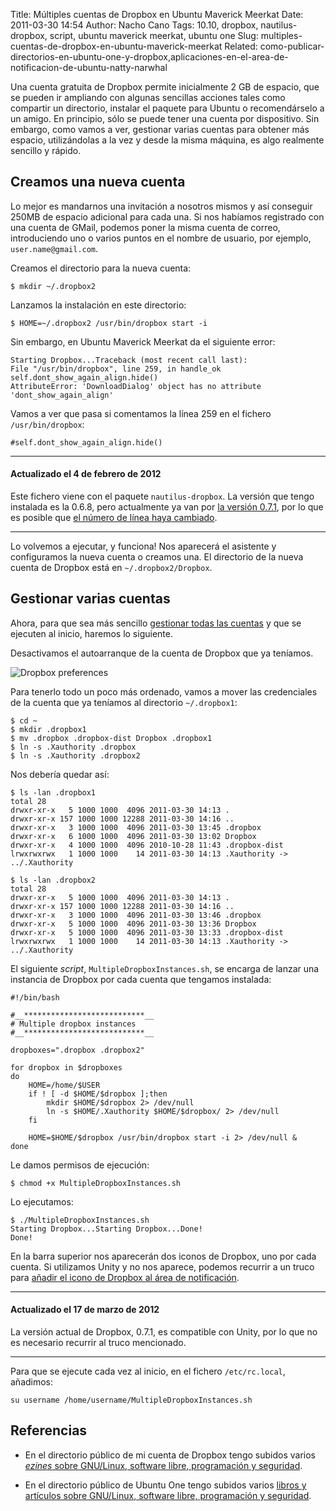 Title: Múltiples cuentas de Dropbox en Ubuntu Maverick Meerkat
Date: 2011-03-30 14:54
Author: Nacho Cano
Tags: 10.10, dropbox, nautilus-dropbox, script, ubuntu maverick meerkat, ubuntu one
Slug: multiples-cuentas-de-dropbox-en-ubuntu-maverick-meerkat
Related: como-publicar-directorios-en-ubuntu-one-y-dropbox,aplicaciones-en-el-area-de-notificacion-de-ubuntu-natty-narwhal

Una cuenta gratuita de Dropbox permite inicialmente 2 GB de espacio, que
se pueden ir ampliando con algunas sencillas acciones tales como
compartir un directorio, instalar el paquete para Ubuntu o
recomendárselo a un amigo. En principio, sólo se puede tener una cuenta
por dispositivo. Sin embargo, como vamos a ver, gestionar varias cuentas
para obtener más espacio, utilizándolas a la vez y desde la misma
máquina, es algo realmente sencillo y rápido.


Creamos una nueva cuenta
------------------------

Lo mejor es mandarnos una invitación a nosotros mismos y así conseguir
250MB de espacio adicional para cada una. Si nos habíamos registrado con
una cuenta de GMail, podemos poner la misma cuenta de correo,
introduciendo uno o varios puntos en el nombre de usuario, por ejemplo,
`user.name@gmail.com`.

Creamos el directorio para la nueva cuenta:

    $ mkdir ~/.dropbox2

Lanzamos la instalación en este directorio:

    $ HOME=~/.dropbox2 /usr/bin/dropbox start -i

Sin embargo, en Ubuntu Maverick Meerkat da el siguiente error:

    Starting Dropbox...Traceback (most recent call last):
    File "/usr/bin/dropbox", line 259, in handle_ok
    self.dont_show_again_align.hide()
    AttributeError: 'DownloadDialog' object has no attribute 'dont_show_again_align'

Vamos a ver que pasa si comentamos la línea 259 en el fichero
`/usr/bin/dropbox`:

    #self.dont_show_again_align.hide()

* * * * *

#### Actualizado el 4 de febrero de 2012

Este fichero viene con el paquete `nautilus-dropbox`. La versión que tengo
instalada es la 0.6.8, pero actualmente ya van por [la versión 0.7.1][], por lo
que es posible que [el número de línea haya cambiado][].

* * * * *

Lo volvemos a ejecutar, y funciona! Nos aparecerá el asistente y
configuramos la nueva cuenta o creamos una. El directorio de la nueva
cuenta de Dropbox está en `~/.dropbox2/Dropbox`.

Gestionar varias cuentas
------------------------

Ahora, para que sea más sencillo [gestionar todas las cuentas][] y que
se ejecuten al inicio, haremos lo siguiente.

Desactivamos el autoarranque de la cuenta de Dropbox que ya teníamos.

![Dropbox preferences]({static}/images/dropbox-preferences-247x300.png)

Para tenerlo todo un poco más ordenado, vamos a mover las credenciales
de la cuenta que ya teníamos al directorio `~/.dropbox1`:

    $ cd ~
    $ mkdir .dropbox1
    $ mv .dropbox .dropbox-dist Dropbox .dropbox1
    $ ln -s .Xauthority .dropbox
    $ ln -s .Xauthority .dropbox2

Nos debería quedar así:

    $ ls -lan .dropbox1
    total 28
    drwxr-xr-x   5 1000 1000  4096 2011-03-30 14:13 .
    drwxr-xr-x 157 1000 1000 12288 2011-03-30 14:16 ..
    drwxr-xr-x   3 1000 1000  4096 2011-03-30 13:45 .dropbox
    drwxr-xr-x   6 1000 1000  4096 2011-03-30 13:02 Dropbox
    drwxr-xr-x   4 1000 1000  4096 2010-10-28 11:43 .dropbox-dist
    lrwxrwxrwx   1 1000 1000    14 2011-03-30 14:13 .Xauthority -> ../.Xauthority

    $ ls -lan .dropbox2
    total 28
    drwxr-xr-x   5 1000 1000  4096 2011-03-30 14:13 .
    drwxr-xr-x 157 1000 1000 12288 2011-03-30 14:16 ..
    drwxr-xr-x   3 1000 1000  4096 2011-03-30 13:46 .dropbox
    drwxr-xr-x   5 1000 1000  4096 2011-03-30 13:36 Dropbox
    drwxr-xr-x   5 1000 1000  4096 2011-03-30 13:33 .dropbox-dist
    lrwxrwxrwx   1 1000 1000    14 2011-03-30 14:13 .Xauthority -> ../.Xauthority

El siguiente _script_, `MultipleDropboxInstances.sh`, se encarga de
lanzar una instancia de Dropbox por cada cuenta que tengamos instalada:

    #!/bin/bash

    #__***************************__
    # Multiple dropbox instances
    #__***************************__

    dropboxes=".dropbox .dropbox2"

    for dropbox in $dropboxes
    do
        HOME=/home/$USER
        if ! [ -d $HOME/$dropbox ];then
            mkdir $HOME/$dropbox 2> /dev/null
            ln -s $HOME/.Xauthority $HOME/$dropbox/ 2> /dev/null
        fi

        HOME=$HOME/$dropbox /usr/bin/dropbox start -i 2> /dev/null &
    done

Le damos permisos de ejecución:

    $ chmod +x MultipleDropboxInstances.sh

Lo ejecutamos:

    $ ./MultipleDropboxInstances.sh
    Starting Dropbox...Starting Dropbox...Done!
    Done!

En la barra superior nos aparecerán dos iconos de Dropbox, uno por cada
cuenta. Si utilizamos Unity y no nos aparece, podemos recurrir a un
truco para [añadir el icono de Dropbox al área de notificación][].

* * * * *

#### Actualizado el 17 de marzo de 2012

La versión actual de Dropbox, 0.7.1, es compatible con Unity, por lo que no es
necesario recurrir al truco mencionado.

* * * * *

Para que se ejecute cada vez al inicio, en el fichero `/etc/rc.local`,
añadimos:

    su username /home/username/MultipleDropboxInstances.sh

Referencias
------------

- En el directorio público de mi cuenta de Dropbox tengo subidos varios [_ezines_ sobre GNU/Linux, software libre, programación y seguridad][].
- En el directorio público de Ubuntu One tengo subidos varios [libros y artículos sobre GNU/Linux, software libre, programación y seguridad][].

  [la versión 0.7.1]: http://www.dropbox.com/install?os=lnx
    "la versión 0.7.1"
  [el número de línea haya cambiado]: {filename}/admin/multiples-cuentas-de-dropbox-en-ubuntu-maverick-meerkat.md
    "el número de línea haya cambiado"
  [gestionar todas las cuentas]: http://wiki.dropbox.com/TipsAndTricks/MultipleInstancesOnUnix
    "gestionar todas las cuentas"
  [añadir el icono de Dropbox al área de notificación]: {filename}/admin/aplicaciones-en-el-area-de-notificacion-de-ubuntu-natty-narwhal.md
    "Añadir el icono de Dropbox al área de notificación"
  [_ezines_ sobre GNU/Linux, software libre, programación y seguridad]: http://dl.dropbox.com/u/13647978/index.html
    "ezines sobre GNU/Linux, software libre, programación y seguridad"
  [libros y artículos sobre GNU/Linux, software libre, programación y seguridad]: http://ubuntuone.com/p/NoU/
    "libros y artículos sobre GNU/Linux, software libre, programación y seguridad"
